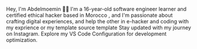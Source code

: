 Hey, I'm Abdelmoemin 👋🏽
I'm a 16-year-old  software engineer learner and certified ethical hacker based in Morocco , and I'm passionate about crafting digital experiences, 
and help the other in e-hacker and coding with my exprience or my template source template 
Stay updated with my journey on Instagram.
Explore my VS Code Configuration for development optimization.
